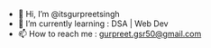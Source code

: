 - 👋 Hi, I’m @itsgurpreetsingh
- 🌱 I’m currently learning : DSA | Web Dev 
- 📫 How to reach me : gurpreet.gsr50@gmail.com

<!---
itsgurpreetsingh/itsgurpreetsingh is a ✨ special ✨ repository because its `README.md` (this file) appears on your GitHub profile.
You can click the Preview link to take a look at your changes.
--->
